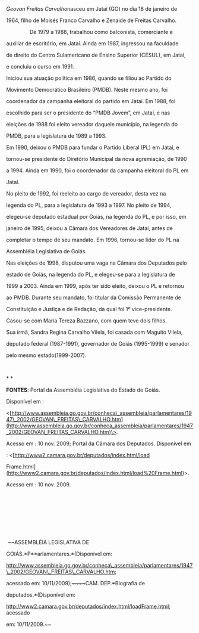 

 



*Geovan Freitas Carvalho*nasceu em Jataí (GO) no dia 18 de janeiro de

1964, filho de Moisés Franco Carvalho e Zenaide de Freitas Carvalho.



                De 1979 a 1988, trabalhou como balconista, comerciante e

auxiliar de escritório, em Jataí. Ainda em 1987, ingressou na faculdade

de direito do Centro Sulamericano de Ensino Superior (CESUL), em Jataí,

e concluiu o curso em 1991.



Iniciou sua atuação política em 1986, quando se filiou ao Partido do

Movimento Democrático Brasileiro (PMDB). Neste mesmo ano, foi

coordenador da campanha eleitoral do partido em Jataí. Em 1988, foi

escolhido para ser o presidente do “PMDB Jovem”, em Jataí, e nas

eleições de 1988 foi eleito vereador daquele município, na legenda do

PMDB, para a legislatura de 1989 a 1993.



Em 1990, deixou o PMDB para fundar o Partido Liberal (PL) em Jataí, e

tornou-se presidente do Diretório Municipal da nova agremiação, de 1990

a 1994. Ainda em 1990, foi o coordenador da campanha eleitoral do PL em

Jataí.



No pleito de 1992, foi reeleito ao cargo de vereador, desta vez na

legenda do PL, para a legislatura de 1993 a 1997. No pleito de 1994,

elegeu-se deputado estadual por Goiás, na legenda do PL, e por isso, em

janeiro de 1995, deixou a Câmara dos Vereadores de Jataí, antes de

completar o tempo de seu mandato. Em 1996, tornou-se líder do PL na

Assembléia Legislativa de Goiás.



Nas eleições de 1998, disputou uma vaga na Câmara dos Deputados pelo

estado de Goiás, na legenda do PL, e elegeu-se para a legislatura de

1999 a 2003. Ainda em 1999, após ter sido eleito, deixou o PL e retornou

ao PMDB. Durante seu mandato, foi titular da Comissão Permanente de

Constituição e Justiça e de Redação, da qual foi 1º vice-presidente.



Casou-se com Maria Tereza Bazzano, com quem teve dois filhos.



Sua irmã, Sandra Regina Carvalho Vilela, foi casada com Maguito Vilela,

deputado federal (1987-1991), governador de Goiás (1995-1999) e senador

pelo mesmo estado(1999-2007).



 



* *



**FONTES**: Portal da Assembléia Legislativa do Estado de Goiás.

Disponível em :

\<[http://www.assembleia.go.gov.br/conheca\_assembleia/parlamentares/1947\_2002/GEOVAN\_FREITAS\_CARVALHO.htm](http://www.assembleia.go.gov.br/conheca_assembleia/parlamentares/1947_2002/GEOVAN_FREITAS_CARVALHO.htm)\>.

Acesso em : 10 nov. 2009; Portal da Câmara dos Deputados. Disponível em

: \<[http://www2.camara.gov.br/deputados/index.html/load

Frame.html](http://www2.camara.gov.br/deputados/index.html/load%20Frame.html)\>.

Acesso em : 10 nov. 2009.



 



 



 



 



 ~~ASSEMBLÉIA LEGISLATIVA DE

GOIÁS.~~*~~P~~**~~arlamentares.~~*~~(Disponível em:

http://www.assembleia.go.gov.br/conheca\_assembleia/parlamentares/1947\_2002/GEOVAN\_FREITAS\_CARVALHO.htm;

acessado em: 10/11/2009);~~*~~~~*~~CAM. DEP.~~*~~Biografia de

deputados.~~*~~(Disponível em:

http://www2.camara.gov.br/deputados/index.html/loadFrame.html; acessado

em: 10/11/2009.~~



               

